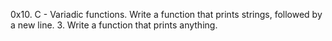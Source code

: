 0x10. C - Variadic functions. Write a function that prints strings, followed by a new line. 3. Write a function that prints anything.
